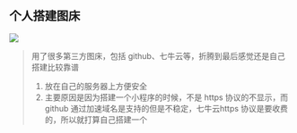 个人搭建图床
---


![](http://tc.1681668.xyz/images/2020/02/29/3f0df74f9268bfc0013e2794ccac8750.pnghttp://tc.1681668.xyz/images/2020/02/29/3f0df74f9268bfc0013e2794ccac8750.png)

> 用了很多第三方图床，包括 github、七牛云等，折腾到最后感觉还是自己搭建比较靠谱
> 1. 放在自己的服务器上方便安全
> 2. 主要原因是因为搭建一个小程序的时候，不是 https 协议的不显示，而 github 通过加速域名是支持的但是不稳定，七牛云https 协议是要收费的，所以就打算自己搭建一个
> 